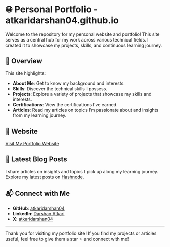 # 🌐 Personal Portfolio - atkaridarshan04.github.io

Welcome to the repository for my personal website and portfolio! This site serves as a central hub for my work across various technical fields. I created it to showcase my projects, skills, and continuous learning journey.

## 🚀 Overview

This site highlights:

- **About Me**: Get to know my background and interests.
- **Skills**: Discover the technical skills I possess.
- **Projects**: Explore a variety of projects that showcase my skills and interests.
- **Certifications**: View the certifications I've earned.
- **Articles**: Read my articles on topics I’m passionate about and insights from my learning journey.

## 🔗 Website

[Visit My Portfolio Website](https://atkaridarshan04.github.io/)

## 📝 Latest Blog Posts

I share articles on insights and topics I pick up along my learning journey. Explore my latest posts on [Hashnode](https://hashnode.com/@atkaridarshan04).

## 📬 Connect with Me

- **GitHub**: [atkaridarshan04](https://github.com/atkaridarshan04)
- **LinkedIn**: [Darshan Atkari](https://linkedin.com/in/darshan-atkari-577809278/)
- **X**: [atkaridarshan04](https://x.com/atkaridarshan04)

---
Thank you for visiting my portfolio site! If you find my projects or articles useful, feel free to give them a star ⭐ and connect with me!
